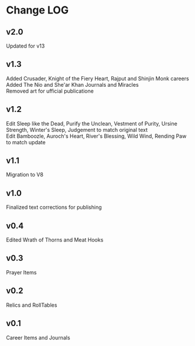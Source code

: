 # Change LOG

## v2.0
Updated for v13

## v1.3
Added Crusader, Knight of the Fiery Heart, Rajput and Shinjin Monk careers\
Added The Nio and She'ar Khan Journals and Miracles\
Removed art for ufficial publicatione

## v1.2
Edit Sleep like the Dead, Purify the Unclean, Vestment of Purity, Ursine Strength, Winter's Sleep, Judgement to match original text\
Edit Bamboozle,  Auroch's Heart, River's Blessing, Wild Wind, Rending Paw to match update 

## v1.1
Migration to V8

## v1.0
Finalized text corrections for publishing

## v0.4
Edited Wrath of Thorns and Meat Hooks

## v0.3
Prayer Items

## v0.2
Relics and RollTables

## v0.1
Career Items and Journals
